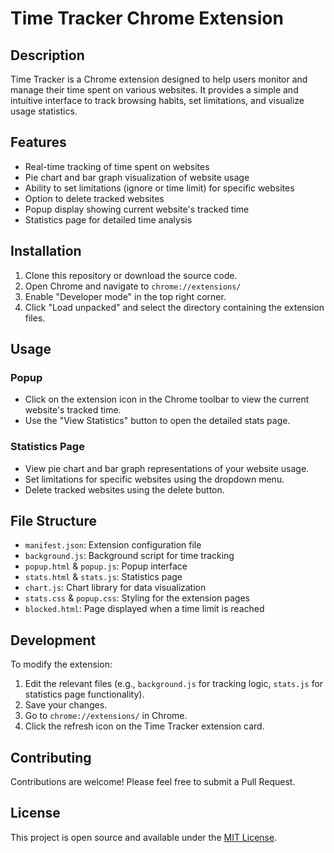 # Time Tracker Chrome Extension

## Description

Time Tracker is a Chrome extension designed to help users monitor and manage their time spent on various websites. It provides a simple and intuitive interface to track browsing habits, set limitations, and visualize usage statistics.

## Features

- Real-time tracking of time spent on websites
- Pie chart and bar graph visualization of website usage
- Ability to set limitations (ignore or time limit) for specific websites
- Option to delete tracked websites
- Popup display showing current website's tracked time
- Statistics page for detailed time analysis

## Installation

1. Clone this repository or download the source code.
2. Open Chrome and navigate to `chrome://extensions/`
3. Enable "Developer mode" in the top right corner.
4. Click "Load unpacked" and select the directory containing the extension files.

## Usage

### Popup

- Click on the extension icon in the Chrome toolbar to view the current website's tracked time.
- Use the "View Statistics" button to open the detailed stats page.

### Statistics Page

- View pie chart and bar graph representations of your website usage.
- Set limitations for specific websites using the dropdown menu.
- Delete tracked websites using the delete button.

## File Structure

- `manifest.json`: Extension configuration file
- `background.js`: Background script for time tracking
- `popup.html` & `popup.js`: Popup interface
- `stats.html` & `stats.js`: Statistics page
- `chart.js`: Chart library for data visualization
- `stats.css` & `popup.css`: Styling for the extension pages
- `blocked.html`: Page displayed when a time limit is reached

## Development

To modify the extension:

1. Edit the relevant files (e.g., `background.js` for tracking logic, `stats.js` for statistics page functionality).
2. Save your changes.
3. Go to `chrome://extensions/` in Chrome.
4. Click the refresh icon on the Time Tracker extension card.

## Contributing

Contributions are welcome! Please feel free to submit a Pull Request.

## License

This project is open source and available under the [MIT License](LICENSE).
